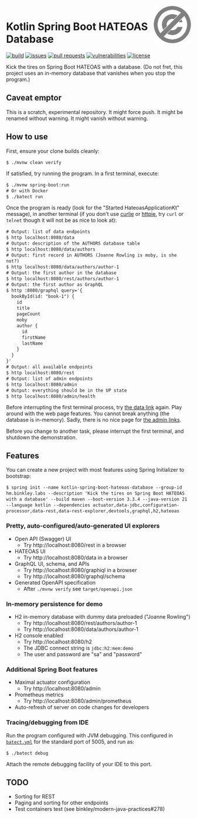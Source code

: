 <a href="./LICENSE.md">
<img src="./images/public-domain.svg" alt="Public Domain"
align="right" width="20%" height="auto"/>
</a>

# Kotlin Spring Boot HATEOAS Database

[![build](https://github.com/binkley/kotlin-spring-boot-hateoas-database/workflows/build.yml/badge.svg)](https://github.com/binkley/kotlin-spring-boot-hateoas-database/actions)
[![issues](https://img.shields.io/github/issues/binkley/kotlin-spring-boot-hateoas-database.svg)](https://github.com/binkley/kotlin-spring-boot-hateoas-database/issues/)
[![pull requests](https://img.shields.io/github/issues-pr/binkley/kotlin-spring-boot-hateoas-database.svg)](https://github.com/binkley/kotlin-spring-boot-hateoas-database/pulls)
[![vulnerabilities](https://snyk.io/test/github/binkley/kotlin-spring-boot-hateoas-database/badge.svg)](https://snyk.io/test/github/binkley/kotlin-spring-boot-hateoas-database)
[![license](https://img.shields.io/badge/license-Public%20Domain-blue.svg)](http://unlicense.org/)

Kick the tires on Spring Boot HATEOAS with a database.
(Do not fret, this project uses an in-memory database that vanishes when you
stop the program.)

## Caveat emptor

This is a scratch, experimental repository.
It might force push.
It might be renamed without warning.
It might vanish without warning.

## How to use

First, ensure your clone builds cleanly:

```
$ ./mvnw clean verify
```

If satisfied, try running the program. In a first terminal, execute:

```
$ ./mvnw spring-boot:run
# Or with Docker
$ ./batect run
```

Once the program is ready (look for the "Started HateoasApplicationKt"
message), in another terminal (if you don't use
[curlie](https://curlie.io/) or [httpie](https://httpie.io/cli), try `curl` or
`telnet` though it will not be as nice to look at):

```
# Output: list of data endpoints
$ http localhost:8080/data
# Output: description of the AUTHORS database table
$ http localhost:8080/data/authors
# Output: first record in AUTHORS (Joanne Rowling is moby, is she not?)
$ http localhost:8080/data/authors/author-1
# Output: the first author in the database
$ http localhost:8080/rest/authors/author-1
# Output: the first author as GraphQL
$ http :8080/graphql query='{
  bookById(id: "book-1") {
    id
    title
    pageCount
    moby
    author {
      id
      firstName
      lastName
    }
  }
}'
# Output: all available endpoints
$ http localhost:8080/rest
# Output: list of admin endpoints
$ http localhost:8080/admin
# Output: everything should be in the UP state
$ http localhost:8080/admin/health
```

Before interrupting the first terminal process, try [the data
link](http://localhost:8080/data) again.
Play around with the web page features.
You cannot break anything (the database is in-memory).
Sadly, there is no nice page for [the admin
links](http://localhost:8080/admin).

Before you change to another task, please interrupt the first terminal, and
shutdown the demonstration.

## Features

You can create a new project with most features using Spring Initializer to
bootstrap:

```shell
$ spring init --name kotlin-spring-boot-hateoas-database --group-id hm.binkley.labs --description 'Kick the tires on Spring Boot HATEOAS with a database' --build maven --boot-version 3.3.4 --java-version 21 --language kotlin --dependencies actuator,data-jdbc,configuration-processor,data-rest,data-rest-explorer,devtools,graphql,h2,hateoas
```

### Pretty, auto-configured/auto-generated UI explorers

* Open API (Swagger) UI
    - Try http://localhost:8080/rest in a browser
* HATEOAS UI
    - Try http://localhost:8080/data in a browser
* GraphQL UI, schema, and APIs
    - Try http://localhost:8080/graphiql in a browser
    - Try http://localhost:8080/graphql/schema
* Generated OpenAPI specification
    - After `./mvnw verify` see `target/openapi.json`

### In-memory persistence for demo

* H2 in-memory database with dummy data preloaded ("Joanne Rowling")
    - Try http://localhost:8080/rest/authors/author-1
    - Try http://localhost:8080/data/authors/author-1
* H2 console enabled
    - Try http://localhost:8080/h2
    - The JDBC connect string is `jdbc:h2:mem:demo`
    - The user and password are "sa" and "password"

### Additional Spring Boot features

* Maximal actuator configuration
    - Try http://localhost:8080/admin
* Prometheus metrics
    - Try http://localhost:8080/admin/prometheus
* Auto-refresh of server on code changes for developers

### Tracing/debugging from IDE

Run the program configured with JVM debugging.
This configured in [`batect.yml`](./batect.yml) for the standard port of 5005,
and run as:
```shell
$ ./batect debug
```
Attach the remote debugging facility of your IDE to this port.

## TODO

* Sorting for REST
* Paging and sorting for other endpoints
* Test containers test (see binkley/modern-java-practices#278)
